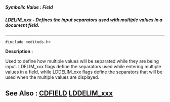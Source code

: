 ##### Symbolic Value : Field
##### LDELIM_xxx - Defines the input separators used with multiple values in a document field.
---
```
#include <editods.h>
```
**Description :**

Used to define  how multiple values will be separated while they are being 
input.  LDELIM_xxx flags define the separators used while entering multiple 
values in a field, while LDDELIM_xxx flags define the separators that will be 
used when the multiple values are displayed.

**See Also :**
[CDFIELD](/reference/Data/CDFIELD)
[LDDELIM_xxx](/reference/Symb/LDDELIM_xxx)
---
